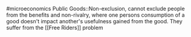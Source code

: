 #microeconomics 
Public Goods::Non-exclusion, cannot exclude people from the benefits and non-rivalry, where one persons consumption of a good doesn't impact another's usefulness gained from the good. They suffer from the [[Free Riders]] problem